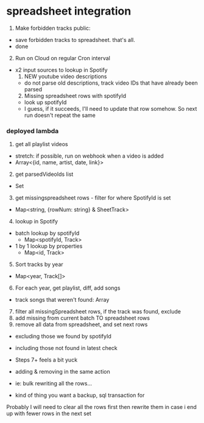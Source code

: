 # spreadsheet integration

1. Make forbidden tracks public:
  - save forbidden tracks to spreadsheet. that's all.
  - done

2. Run on Cloud on regular Cron interval
  - x2 input sources to lookup in Spotify
    1. NEW youtube video descriptions
      - do not parse old descriptions, track video IDs that have already been parsed
    2. Missing spreadsheet rows with spotifyId
      - look up spotifyId
      - I guess, if it succeeds, I'll need to update that row somehow. So next run doesn't repeat the same

### deployed lambda
1. get all playlist videos
  - stretch: if possible, run on webhook when a video is added
  - Array<{id, name, artist, date, link}>
2. get parsedVideoIds list
  - Set<string>
3. get missingspreadsheet rows - filter for where SpotifyId is set
  - Map<string, {rowNum: string} & SheetTrack>
4. lookup in Spotify
  - batch lookup by spotifyId
    - Map<spotifyId, Track>
  - 1 by 1 lookup by properties
    - Map<id, Track>
5. Sort tracks by year
  - Map<year, Track[]>
6. For each year, get playlist, diff, add songs
  - track songs that weren't found: Array<Track>
7. filter all missingSpreadsheet rows, if the track was found, exclude
8. add missing from current batch TO spreadsheet rows
9. remove all data from spreadsheet, and set next rows
  - excluding those we found by spotifyId
  - including those not found in latest check

- Steps 7+ feels a bit yuck
- adding & removing in the same action
- ie: bulk rewriting all the rows...
- kind of thing you want a backup, sql transaction for

Probably I will need to clear all the rows first
then rewrite them
in case i end up with fewer rows in the next set